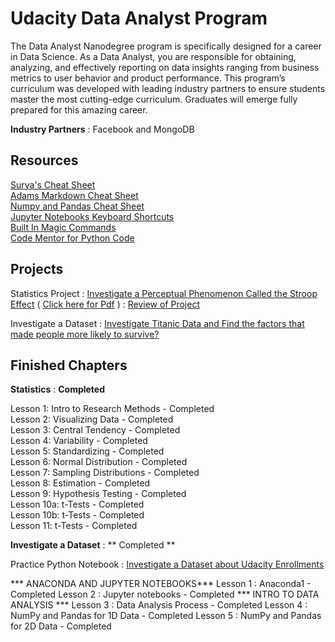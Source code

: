 # Udacity Data Analyst Program

The Data Analyst Nanodegree program is specifically designed for a career in Data Science. As a Data Analyst, you are responsible for obtaining, analyzing, and effectively reporting on data insights ranging from business metrics to user behavior and product performance. This program’s curriculum was developed with leading industry partners to ensure students master the most cutting-edge curriculum. Graduates will emerge fully prepared for this amazing career.

**Industry Partners** : Facebook and MongoDB

## Resources 

[Surya's Cheat Sheet](https://github.com/Suryak1986/Udacity-Data-Analyst/blob/master/conda_cheatsheet.md)  
[Adams Markdown Cheat Sheet](https://github.com/adam-p/markdown-here/wiki/Markdown-Cheatsheet)  
[Numpy and Pandas Cheat Sheet](https://github.com/Suryak1986/Udacity-Data-Analyst/blob/master/numpy_pandas_cheatsheet.pdf)  
[Jupyter Notebooks Keyboard Shortcuts](https://github.com/Suryak1986/Udacity-Data-Analyst/blob/master/keyboard-shortcuts.ipynb)  
[Built In Magic Commands](http://ipython.readthedocs.io/en/stable/interactive/magics.html)  
[Code Mentor for Python Code](https://www.codementor.io/sheena/python-generators-and-iterators-du1082iua)

## Projects 

Statistics Project : [Investigate a Perceptual Phenomenon Called the Stroop Effect](https://github.com/Suryak1986/Udacity-Data-Analyst/blob/master/stroop-effect.md) ( [Click here for Pdf](https://github.com/Suryak1986/Udacity-Data-Analyst/blob/master/Stroop_Effct.pdf) )  : [Review of Project](https://github.com/Suryak1986/Udacity-Data-Analyst/blob/master/P1_Review) 

Investigate a Dataset : [Investigate Titanic Data and Find the factors that made people more likely to survive?](https://github.com/Suryak1986/Udacity-Data-Analyst/blob/master/Titanic_Project.ipynb)
  
## Finished Chapters

**Statistics** : **Completed**  
  
Lesson 1: Intro to Research Methods - Completed  
Lesson 2: Visualizing Data - Completed  
Lesson 3: Central Tendency - Completed  
Lesson 4: Variability - Completed  
Lesson 5: Standardizing - Completed  
Lesson 6: Normal Distribution - Completed  
Lesson 7: Sampling Distributions - Completed  
Lesson 8: Estimation - Completed  
Lesson 9: Hypothesis Testing - Completed  
Lesson 10a: t-Tests - Completed  
Lesson 10b: t-Tests - Completed  
Lesson 11: t-Tests - Completed  

**Investigate a Dataset** : ** Completed ** 

Practice Python Notebook : [Investigate a Dataset about Udacity Enrollments](https://github.com/Suryak1986/Udacity-Data-Analyst/blob/master/L1_Starter_Code.ipynb)

*** ANACONDA AND JUPYTER NOTEBOOKS***
Lesson 1 : Anaconda1 - Completed
Lesson 2 : Jupyter notebooks - Completed
*** INTRO TO DATA ANALYSIS ***
Lesson 3 : Data Analysis Process - Completed
Lesson 4 : NumPy and Pandas for 1D Data - Completed
Lesson 5 : NumPy and Pandas for 2D Data - Completed

